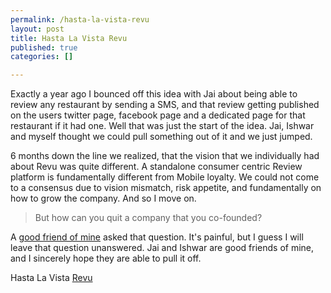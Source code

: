 ```yaml
--- 
permalink: /hasta-la-vista-revu
layout: post
title: Hasta La Vista Revu
published: true
categories: []

---
```

Exactly a year ago I bounced off this idea with Jai about being able to review any restaurant by sending a SMS, and that review getting published on the users twitter page, facebook page and a dedicated page for that restaurant if it had one. Well that was just the start of the idea. Jai, Ishwar and myself thought we could pull something out of it and we just jumped.

6 months down the line we realized, that the vision that we individually had about Revu was quite different. A standalone consumer centric Review platform is fundamentally different from Mobile loyalty. We could not come to a consensus due to vision mismatch, risk appetite, and fundamentally on how to grow the company. And so I move on.

<blockquote>
But how can you quit a company that you co-founded?
</blockquote>

A <a href="http://www.manuscrypts.com/">good friend of mine</a> asked that question. It's painful, but I guess I will leave that question unanswered. Jai and Ishwar are good friends of mine, and I sincerely hope they are able to pull it off. 

Hasta La Vista <a href="http://revu.in">Revu</a>
